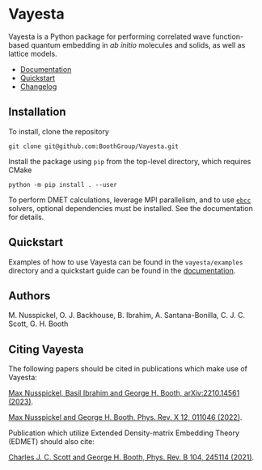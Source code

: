 Vayesta
=======

Vayesta is a Python package for performing correlated wave function-based quantum embedding in
*ab initio* molecules and solids, as well as lattice models.

* [Documentation](https://boothgroup.github.io/Vayesta/intro.html)
* [Quickstart](https://boothgroup.github.io/Vayesta/quickstart/index.html)
* [Changelog](../master/CHANGELOG)


Installation
------------

To install, clone the repository

```
git clone git@github.com:BoothGroup/Vayesta.git
```

Install the package using `pip` from the top-level directory, which requires CMake

```
python -m pip install . --user
```

To perform DMET calculations, leverage MPI parallelism, and to use [`ebcc`](https://github.com/BoothGroup/ebcc) solvers, optional dependencies must be installed. See the documentation for details.


Quickstart
----------

Examples of how to use Vayesta can be found in the `vayesta/examples` directory
and a quickstart guide can be found in the [documentation](https://boothgroup.github.io/Vayesta/quickstart/index.html).


Authors
-------

M. Nusspickel, O. J. Backhouse, B. Ibrahim, A. Santana-Bonilla, C. J. C. Scott, G. H. Booth


Citing Vayesta
--------------

The following papers should be cited in publications which make use of Vayesta:

[Max Nusspickel, Basil Ibrahim and George H. Booth, arXiv:2210.14561 (2023)](https://arxiv.org/abs/2210.14561).

[Max Nusspickel and George H. Booth, Phys. Rev. X 12, 011046 (2022)](https://journals.aps.org/prx/abstract/10.1103/PhysRevX.12.011046).

Publication which utilize Extended Density-matrix Embedding Theory (EDMET) should also cite:

[Charles J. C. Scott and George H. Booth, Phys. Rev. B 104, 245114 (2021)](https://journals.aps.org/prb/abstract/10.1103/PhysRevB.104.245114).
